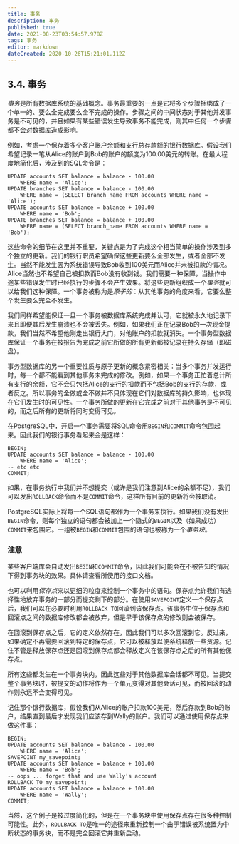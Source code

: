 ```yaml
---
title: 事务
description: 事务
published: true
date: 2021-08-23T03:54:57.978Z
tags: 事务
editor: markdown
dateCreated: 2020-10-26T15:21:01.112Z
---
```


## 3.4. 事务



*事务*是所有数据库系统的基础概念。事务最重要的一点是它将多个步骤捆绑成了一个单一的、要么全完成要么全不完成的操作。步骤之间的中间状态对于其他并发事务是不可见的，并且如果有某些错误发生导致事务不能完成，则其中任何一个步骤都不会对数据库造成影响。

例如，考虑一个保存着多个客户账户余额和支行总存款额的银行数据库。假设我们希望记录一笔从Alice的账户到Bob的账户的额度为100.00美元的转账。在最大程度地简化后，涉及到的SQL命令是：

```
UPDATE accounts SET balance = balance - 100.00
    WHERE name = 'Alice';
UPDATE branches SET balance = balance - 100.00
    WHERE name = (SELECT branch_name FROM accounts WHERE name = 'Alice');
UPDATE accounts SET balance = balance + 100.00
    WHERE name = 'Bob';
UPDATE branches SET balance = balance + 100.00
    WHERE name = (SELECT branch_name FROM accounts WHERE name = 'Bob');
```



这些命令的细节在这里并不重要，关键点是为了完成这个相当简单的操作涉及到多个独立的更新。我们的银行职员希望确保这些更新要么全部发生，或者全部不发生。当然不能发生因为系统错误导致Bob收到100美元而Alice并未被扣款的情况。Alice当然也不希望自己被扣款而Bob没有收到钱。我们需要一种保障，当操作中途某些错误发生时已经执行的步骤不会产生效果。将这些更新组织成一个*事务*就可以给我们这种保障。一个事务被称为是*原子的*：从其他事务的角度来看，它要么整个发生要么完全不发生。

我们同样希望能保证一旦一个事务被数据库系统完成并认可，它就被永久地记录下来且即便其后发生崩溃也不会被丢失。例如，如果我们正在记录Bob的一次现金提款，我们当然不希望他刚走出银行大门，对他账户的扣款就消失。一个事务型数据库保证一个事务在被报告为完成之前它所做的所有更新都被记录在持久存储（即磁盘）。

事务型数据库的另一个重要性质与原子更新的概念紧密相关：当多个事务并发运行时，每一个都不能看到其他事务未完成的修改。例如，如果一个事务正忙着总计所有支行的余额，它不会只包括Alice的支行的扣款而不包括Bob的支行的存款，或者反之。所以事务的全做或全不做并不只体现在它们对数据库的持久影响，也体现在它们发生时的可见性。一个事务所做的更新在它完成之前对于其他事务是不可见的，而之后所有的更新将同时变得可见。

在PostgreSQL中，开启一个事务需要将SQL命令用`BEGIN`和`COMMIT`命令包围起来。因此我们的银行事务看起来会是这样：

```
BEGIN;
UPDATE accounts SET balance = balance - 100.00
    WHERE name = 'Alice';
-- etc etc
COMMIT;
```



如果，在事务执行中我们并不想提交（或许是我们注意到Alice的余额不足），我们可以发出`ROLLBACK`命令而不是`COMMIT`命令，这样所有目前的更新将会被取消。

PostgreSQL实际上将每一个SQL语句都作为一个事务来执行。如果我们没有发出`BEGIN`命令，则每个独立的语句都会被加上一个隐式的`BEGIN`以及（如果成功）`COMMIT`来包围它。一组被`BEGIN`和`COMMIT`包围的语句也被称为一个*事务块*。

### 注意

某些客户端库会自动发出`BEGIN`和`COMMIT`命令，因此我们可能会在不被告知的情况下得到事务块的效果。具体请查看所使用的接口文档。

也可以利用*保存点*来以更细的粒度来控制一个事务中的语句。保存点允许我们有选择性地放弃事务的一部分而提交剩下的部分。在使用`SAVEPOINT`定义一个保存点后，我们可以在必要时利用`ROLLBACK TO`回滚到该保存点。该事务中位于保存点和回滚点之间的数据库修改都会被放弃，但是早于该保存点的修改则会被保存。

在回滚到保存点之后，它的定义依然存在，因此我们可以多次回滚到它。反过来，如果确定不再需要回滚到特定的保存点，它可以被释放以便系统释放一些资源。记住不管是释放保存点还是回滚到保存点都会释放定义在该保存点之后的所有其他保存点。

所有这些都发生在一个事务块内，因此这些对于其他数据库会话都不可见。当提交整个事务块时，被提交的动作将作为一个单元变得对其他会话可见，而被回滚的动作则永远不会变得可见。

记住那个银行数据库，假设我们从Alice的账户扣款100美元，然后存款到Bob的账户，结果直到最后才发现我们应该存到Wally的账户。我们可以通过使用保存点来做这件事：

```
BEGIN;
UPDATE accounts SET balance = balance - 100.00
    WHERE name = 'Alice';
SAVEPOINT my_savepoint;
UPDATE accounts SET balance = balance + 100.00
    WHERE name = 'Bob';
-- oops ... forget that and use Wally's account
ROLLBACK TO my_savepoint;
UPDATE accounts SET balance = balance + 100.00
    WHERE name = 'Wally';
COMMIT;
```



当然，这个例子是被过度简化的，但是在一个事务块中使用保存点存在很多种控制可能性。此外，`ROLLBACK TO`是唯一的途径来重新控制一个由于错误被系统置为中断状态的事务块，而不是完全回滚它并重新启动。